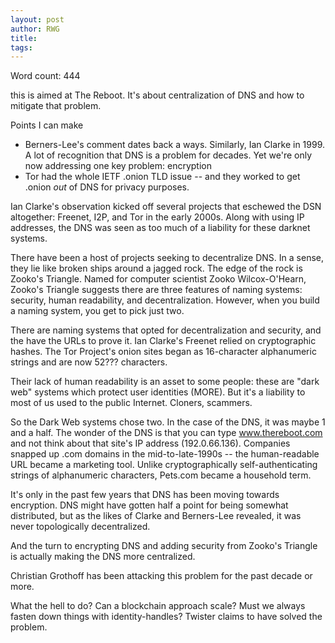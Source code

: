 ```yaml
---
layout: post
author: RWG
title: 
tags:
---
```

Word count: 444

this is aimed at The Reboot. It's about centralization of DNS and how to mitigate that problem.

Points I can make
* Berners-Lee's comment dates back a ways. Similarly, Ian Clarke in 1999. A lot of recognition that DNS is a problem for decades. Yet we're only now addressing one key problem: encryption
* Tor had the whole IETF .onion TLD issue -- and they worked to get .onion *out* of DNS for privacy purposes.


Ian Clarke's observation kicked off several projects that eschewed the DSN altogether: Freenet, I2P, and Tor in the early 2000s. Along with using IP addresses, the DNS was seen as too much of a liability for these darknet systems. 

There have been a host of projects seeking to decentralize DNS. In a sense, they lie like broken ships around a jagged rock. The edge of the rock is Zooko's Triangle. Named for computer scientist Zooko Wilcox-O'Hearn, Zooko's Triangle suggests there are three features of naming systems: security, human readability, and decentralization. However, when you build a naming system, you get to pick just two.

There are naming systems that opted for decentralization and security, and the have the URLs to prove it. Ian Clarke's Freenet relied on cryptographic hashes. The Tor Project's onion sites began as 16-character alphanumeric strings and are now 52??? characters. 

Their lack of human readability is an asset to some people: these are "dark web" systems which protect user identities (MORE). But it's a liability to most of us used to the public Internet. Cloners, scammers.

So the Dark Web systems chose two. In the case of the DNS, it was maybe 1 and a half. The wonder of the DNS is that you can type www.thereboot.com and not think about that site's IP address (192.0.66.136). Companies snapped up .com domains in the mid-to-late-1990s -- the human-readable URL became a marketing tool. Unlike cryptographically self-authenticating strings of alphanumeric characters, Pets.com became a household term.

It's only in the past few years that DNS has been moving towards encryption. DNS might have gotten half a point for being somewhat distributed, but as the likes of Clarke and Berners-Lee revealed, it was never topologically decentralized. 

And the turn to encrypting DNS and adding security from Zooko's Triangle is actually making the DNS more centralized.

Christian Grothoff has been attacking this problem for the past decade or more. 

What the hell to do? Can a blockchain approach scale? Must we always fasten down things with identity-handles? Twister claims to have solved the problem.